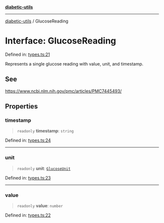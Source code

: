 [**diabetic-utils**](../README.md)

***

[diabetic-utils](../globals.md) / GlucoseReading

# Interface: GlucoseReading

Defined in: [types.ts:21](https://github.com/marklearst/diabetic-utils/blob/eb1ce0a8bb58eaa6c7bbfdb97ff24106b8893a34/src/types.ts#L21)

Represents a single glucose reading with value, unit, and timestamp.

## See

https://www.ncbi.nlm.nih.gov/pmc/articles/PMC7445493/

## Properties

### timestamp

> `readonly` **timestamp**: `string`

Defined in: [types.ts:24](https://github.com/marklearst/diabetic-utils/blob/eb1ce0a8bb58eaa6c7bbfdb97ff24106b8893a34/src/types.ts#L24)

***

### unit

> `readonly` **unit**: [`GlucoseUnit`](../type-aliases/GlucoseUnit.md)

Defined in: [types.ts:23](https://github.com/marklearst/diabetic-utils/blob/eb1ce0a8bb58eaa6c7bbfdb97ff24106b8893a34/src/types.ts#L23)

***

### value

> `readonly` **value**: `number`

Defined in: [types.ts:22](https://github.com/marklearst/diabetic-utils/blob/eb1ce0a8bb58eaa6c7bbfdb97ff24106b8893a34/src/types.ts#L22)

